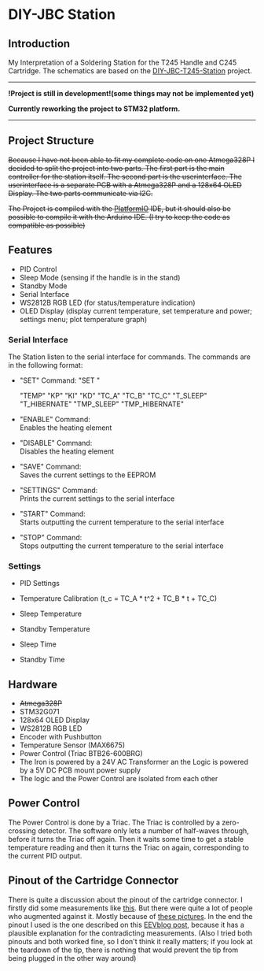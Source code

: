 # DIY-JBC Station

## Introduction
My Interpretation of a Soldering Station for the T245 Handle and C245 Cartridge. The schematics are based on the [DIY-JBC-T245-Station](https://github.com/Muny/DIY-JBC-T245-Station) project.

---
**!Project is still in development!(some things may not be implemented yet)**

**Currently reworking the project to STM32 platform.**

---
## Project Structure
~~Because I have not been able to fit my complete code on one Atmega328P I decided to split the project into two parts. The first part is the main controller for the station itself. The second part is the userinterface. The userinterface is a separate PCB with a Atmega328P and a 128x64 OLED Display. The two parts communicate via I2C.~~

~~The Project is compiled with the [PlatformIO](https://platformio.org/) IDE,  but it should also be possible to compile it with the Arduino IDE. (I try to keep the code as compatible as possible)~~

## Features
- PID Control
- Sleep Mode (sensing if the handle is in the stand)
- Standby Mode
- Serial Interface
- WS2812B RGB LED (for status/temperature indication)
- OLED Display (display current temperature, set temperature and power; settings menu; plot temperature graph)

### Serial Interface
The Station listen to the serial interface for commands. 
The commands are in the following format:

- "SET" Command: "SET <command> <value>" 

    "TEMP"
    "KP"
    "KI"
    "KD"
    "TC_A"
    "TC_B"
    "TC_C"
    "T_SLEEP"
    "T_HIBERNATE"
    "TMP_SLEEP"
    "TMP_HIBERNATE" 

- "ENABLE" Command: \
Enables the heating element

- "DISABLE" Command: \
Disables the heating element

- "SAVE" Command: \
Saves the current settings to the EEPROM

- "SETTINGS" Command: \
Prints the current settings to the serial interface

- "START" Command: \
Starts outputting the current temperature to the serial interface

- "STOP" Command: \
Stops outputting the current temperature to the serial interface

### Settings
- PID Settings  
- Temperature Calibration 
   (t_c = TC_A * t^2 + TC_B * t + TC_C)

- Sleep Temperature
- Standby Temperature
- Sleep Time
- Standby Time

## Hardware
- ~~Atmega328P~~
- STM32G071
- 128x64 OLED Display
- WS2812B RGB LED
- Encoder with Pushbutton
- Temperature Sensor (MAX6675)
- Power Control (Triac BTB26-600BRG)
- The Iron is powered by a 24V AC Transformer an the Logic is powered by a 5V DC PCB mount power supply
- The logic and the Power Control are isolated from each other

## Power Control
The Power Control is done by a Triac. The Triac is controlled by a zero-crossing detector. The software only lets a number of half-waves through, before it turns the Triac off again. Then it waits some time to get a stable temperature reading and then it turns the Triac on again, corresponding to the current PID output.

## Pinout of the Cartridge Connector
There is quite a discussion about the pinout of the cartridge connector. I firstly did some measurements like [this](http://adgd.ru/2021/01/04/jbc-soldering-cartridges-pinouts/). But there were quite a lot of people who augmented against it. Mostly because of [these pictures](https://www.eevblog.com/forum/projects/jbc-handle-cartridge-data/?action=dlattach;attach=1224739;image). 
In the end the pinout I used is the one described on this [EEVblog post](https://www.eevblog.com/forum/projects/jbc-handle-cartridge-data), because it has a plausible explanation for the contradicting measurements. (Also I tried both pinouts and both worked fine, so I don't think it really matters; if you look at the teardown of the tip, there is nothing that would prevent the tip from being plugged in the other way around)


